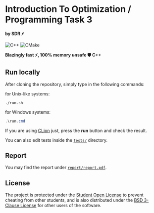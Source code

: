 # Introduction To Optimization / Programming Task 3

**by SDR ⚡**

![C++](https://img.shields.io/badge/c++-%2300599C.svg?style=for-the-badge&logo=c%2B%2B&logoColor=white)
![CMake](https://img.shields.io/badge/CMake-%23008FBA.svg?style=for-the-badge&logo=cmake&logoColor=white)

**Blazingly fast ⚡, 100% memory ~~un~~safe 🛡️ C++**

## Run locally

After cloning the repository, simply type in the following commands:

for Unix-like systems:

```shell
./run.sh
```

for Windows systems:

```powershell
.\run.cmd
```

If you are using [CLion](https://www.jetbrains.com/ru-ru/clion/) just, press the
**run** button and check the result.

You can also edit tests inside the [`tests/`](/tests/) directory.

## Report

You may find the report under [`report/report.pdf`](/report/report.pdf).

## License

The project is protected under the [Student Open License](/LICENSE) to prevent
cheating from other students, and is also distributed under the
[BSD 3-Clause License](/LICENSE-BSD) for other users of the software.
